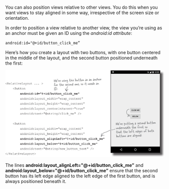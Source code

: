 You can also position views relative to other views. You do this when you want views to stay aligned in some way, irrespective of the screen size or orientation. 

In order to position a view relative to another view, the view you’re using as an anchor must be given an ID using the *android:id attribute*:
```
android:id="@+id/button_click_me”
```

Here’s how you create a layout with two buttons, with one button centered in the middle of the layout, and the second button positioned underneath the first:

![](.guides/img/16ids.png)

The lines **android:layout_alignLeft="@+id/button_click_me”** and  **android:layout_below="@+id/button_click_me”** ensure that the second button has its left edge aligned to the left edge of the first button, and is always positioned beneath it.
